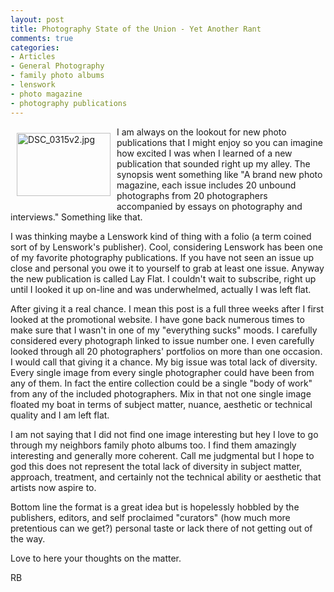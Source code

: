 ```yaml
---
layout: post
title: Photography State of the Union - Yet Another Rant
comments: true
categories:
- Articles
- General Photography
- family photo albums
- lenswork
- photo magazine
- photography publications
---
```

<a rel="lightbox" href="/wp-content/uploads/2009/07/DSC_0315v2.jpg"><img title="DSC_0315v2.jpg" src="/wp-content/uploads/2009/07/.thumbs/.DSC_0315v2.jpg" border="0" alt="DSC_0315v2.jpg" hspace="10" vspace="10" width="150" height="101" align="left" /></a>I am always on the lookout for new photo publications that I might enjoy so you can imagine how excited I was when I learned of a new publication that sounded right up my alley. The synopsis went something like "A brand new photo magazine, each issue includes 20 unbound photographs from 20 photographers accompanied by essays on photography and interviews." Something like that.

I was thinking maybe a Lenswork kind of thing with a folio (a term coined sort of by Lenswork's publisher). Cool, considering Lenswork has been one of my favorite photography publications. If you have not seen an issue up close and personal you owe it to yourself to grab at least one issue. Anyway the new publication is called Lay Flat. I couldn't wait to subscribe, right up until I looked it up on-line and was underwhelmed, actually I was left flat.

After giving it a real chance. I mean this post is a full three weeks after I first looked at the promotional website. I have gone back numerous times to make sure that I wasn't in one of my "everything sucks" moods. I carefully considered every photograph linked to issue number one. I even carefully looked through all 20 photographers' portfolios on more than one occasion. I would call that giving it a chance. My big issue was total lack of diversity. Every single image from every single photographer could have been from any of them. In fact the entire collection could be a single "body of work" from any of the included photographers. Mix in that not one single image floated my boat in terms of subject matter, nuance, aesthetic or technical quality and I am left flat.

I am not saying that I did not find one image interesting but hey I love to go through my neighbors family photo albums too. I find them amazingly interesting and generally more coherent. Call me judgmental but I hope to god this does not represent the total lack of diversity in subject matter, approach, treatment, and certainly not the technical ability or aesthetic that artists now aspire to.

Bottom line the format is a great idea but is hopelessly hobbled by the publishers, editors, and self proclaimed "curators" (how much more pretentious can we get?) personal taste or lack there of not getting out of the way.

Love to here your thoughts on the matter.

RB